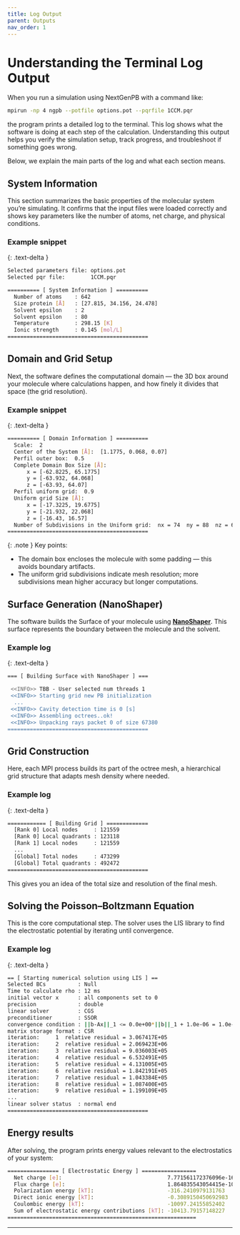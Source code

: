 ```yaml
--- 
title: Log Output
parent: Outputs
nav_order: 1
---
```


# Understanding the Terminal Log Output

When you run a simulation using NextGenPB with a command like:

```bash
mpirun -np 4 ngpb --potfile options.pot --pqrfile 1CCM.pqr
```

the program prints a detailed log to the terminal. This log shows what the software is doing at each step of the calculation. Understanding this output helps you verify the simulation setup, track progress, and troubleshoot if something goes wrong.

Below, we explain the main parts of the log and what each section means.

## System Information

This section summarizes the basic properties of the molecular system you’re simulating. It confirms that the input files were loaded correctly and shows key parameters like the number of atoms, net charge, and physical conditions.

### Example snippet
{: .text-delta }

```bash
Selected parameters file: options.pot
Selected pqr file:        1CCM.pqr

========== [ System Information ] ==========
  Number of atoms    : 642
  Size protein [Å]   : [27.815, 34.156, 24.478]
  Solvent epsilon    : 2
  Solvent epsilon    : 80
  Temperature        : 298.15 [K] 
  Ionic strength     : 0.145 [mol/L] 
============================================
```

##  Domain and Grid Setup

Next, the software defines the computational domain — the 3D box around your molecule where calculations happen, and how finely it divides that space (the grid resolution).

### Example snippet
{: .text-delta }

``` bash
========== [ Domain Information ] ==========
  Scale:  2
  Center of the System [Å]:  [1.1775, 0.068, 0.07]
  Perfil outer box:  0.5
  Complete Domain Box Size [Å]:
      x = [-62.8225, 65.1775]
      y = [-63.932, 64.068]
      z = [-63.93, 64.07]
  Perfil uniform grid:  0.9
  Uniform grid Size [Å]:
      x = [-17.3225, 19.6775]
      y = [-21.932, 22.068]
      z = [-16.43, 16.57]
  Number of Subdivisions in the Uniform grid:  nx = 74  ny = 88  nz = 66
============================================
```

{: .note }
Key points:
- The domain box encloses the molecule with some padding — this avoids boundary artifacts.
- The uniform grid subdivisions indicate mesh resolution; more subdivisions mean higher accuracy but longer computations.

## Surface Generation (NanoShaper)

The software builds the Surface of your molecule using [**NanoShaper**](https://gitlab.iit.it/SDecherchi/nanoshaper). This surface represents the boundary between the molecule and the solvent.

### Example log
{: .text-delta }

```bash
=== [ Building Surface with NanoShaper ] ===

 <<INFO>> TBB - User selected num threads 1
 <<INFO>> Starting grid new PB initialization
  ...
 <<INFO>> Cavity detection time is 0 [s]
 <<INFO>> Assembling octrees..ok!
 <<INFO>> Unpacking rays packet 0 of size 67380
============================================
```

##  Grid Construction

Here, each MPI process builds its part of the octree mesh, a hierarchical grid structure that adapts mesh density where needed.

### Example log
{: .text-delta }

```bash
============ [ Building Grid ] =============
  [Rank 0] Local nodes     : 121559
  [Rank 0] Local quadrants : 123118
  [Rank 1] Local nodes     : 121559
  ...
  [Global] Total nodes     : 473299
  [Global] Total quadrants : 492472
============================================
```

This gives you an idea of the total size and resolution of the final mesh.


## Solving the Poisson–Boltzmann Equation

This is the core computational step. The solver uses the LIS library to find the electrostatic potential by iterating until convergence.

### Example log
{: .text-delta }

```bash
== [ Starting numerical solution using LIS ] ==
Selected BCs          : Null
Time to calculate rho : 12 ms
initial vector x      : all components set to 0
precision             : double
linear solver         : CGS
preconditioner        : SSOR
convergence condition : ||b-Ax||_1 <= 0.0e+00*||b||_1 + 1.0e-06 = 1.0e-06
matrix storage format : CSR
iteration:     1  relative residual = 3.067417E+05
iteration:     2  relative residual = 2.069423E+06
iteration:     3  relative residual = 9.036003E+05
iteration:     4  relative residual = 6.532491E+05
iteration:     5  relative residual = 4.131005E+05
iteration:     6  relative residual = 1.842191E+05
iteration:     7  relative residual = 1.043384E+05
iteration:     8  relative residual = 1.087400E+05
iteration:     9  relative residual = 1.199109E+05
...
linear solver status  : normal end
============================================
```


## Energy results

After solving, the program prints energy values relevant to the electrostatics of your system:

```bash
================ [ Electrostatic Energy ] =================
  Net charge [e]:                                 7.771561172376096e-16
  Flux charge [e]:                                1.864835543054415e-10
  Polarization energy [kT]:                       -316.2410979131763
  Direct ionic energy [kT]:                       -0.3089150450692983
  Coulombic energy [kT]:                          -10097.24155852402
  Sum of electrostatic energy contributions [kT]: -10413.79157148227
===========================================================
```

---
